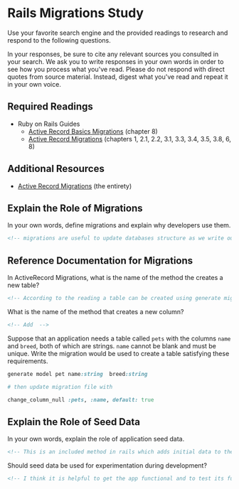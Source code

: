 # Rails Migrations Study

Use your favorite search engine and the provided readings to research and
respond to the following questions.

In your responses, be sure to cite any relevant sources you consulted in your
search. We ask you to write responses in your own words in order to see how you
process what you've read. Please do not respond with direct quotes from source
material. Instead, digest what you've read and repeat it in your own voice.

## Required Readings

-   Ruby on Rails Guides
    -   [Active Record Basics Migrations](http://guides.rubyonrails.org/active_record_basics.html#migrations)
        (chapter 8)
    -   [Active Record Migrations](http://guides.rubyonrails.org/active_record_migrations.html)
        (chapters 1, 2.1, 2.2, 3.1, 3.3, 3.4, 3.5, 3.8, 6, 8)

## Additional Resources
-   [Active Record Migrations](http://guides.rubyonrails.org/active_record_migrations.html)
    (the entirety)

## Explain the Role of Migrations

In your own words, define migrations and explain why developers use them.

```md
<!-- migrations are useful to update databases structure as we write our program.  -->
```

## Reference Documentation for Migrations

In ActiveRecord Migrations, what is the name of the method the creates a new
table?

```md
<!-- According to the reading a table can be created using generate migration CreateXxx (attributes and their types) but I found that I can also use the command rails generate model (name of table in singular) (attributes and their type). Which one is the preferred one and in what situations? -->
```

What is the name of the method that creates a new column?

```md
<!-- Add  -->
```

Suppose that an application needs a table called `pets` with the columns `name`
and `breed`, both of which are strings. `name` cannot be blank and must be
unique. Write the migration would be used to create a table satisfying these
requirements.

```ruby
generate model pet name:string  breed:string

# then update migration file with

change_column_null :pets, :name, default: true
```

## Explain the Role of Seed Data

In your own words, explain the role of application seed data.

```md
<!-- This is an included method in rails which adds initial data to the database created-->
```

Should seed data be used for experimentation during development?

```md
<!-- I think it is helpful to get the app functional and to test its functionality but once itnis, I will use a different file to store the app data.  -->
```
